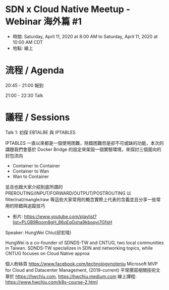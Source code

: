 # SDN x Cloud Native Meetup - Webinar 海外篇 #1
- 時間: Saturday, April 11, 2020 at 8:00 AM to Saturday, April 11, 2020 at 10:00 AM CDT
- 地點: 線上

# 流程 / Agenda

20:45 - 21:00 報到

21:00 - 22:30 Talk

# 議程 / Sessions

Talk 1: 初探 EBTALBE 與 IPTABLES

IPTABLES 一直以來都是一個使用困難，除錯困難但是卻不可或缺的功能，本次的講題我們會基於 Docker Bridge 的設定來架設一個實驗環境，來探討三個面向的封包流向
- Container to Container
- Container to Wan
- Wan to Container

並且也跟大家介紹到底所謂的 PREROUTING/INPUT/FORWARD/OUTPUT/POSTROUTING 以 filter/nat/mangle/raw 等這些大家常用的概念實際上代表的含義並且分享一些常用的除錯與追蹤技巧
- 影片: https://www.youtube.com/playlist?list=PLGB9Room8gH_86oEqGsha9kboqvi7GfsH

Speaker: HungWei Chiu(邱宏瑋)

HungWei is a co-founder of SDNDS-TW and CNTUG, two local communities in Taiwan. SDNDS-TW specializes in SDN and networking topics, while CNTUG focuses on Cloud Native approa

個人粉絲頁 https://www.facebook.com/technologynoteniu
Microsoft MVP for Cloud and Datacenter Management, (2019-current)
平常撰寫相關技術文章於 https://hwchiu.com, https://hwchiu.medium.com
線上課程: https://www.hwchiu.com/k8s-course-2.html


